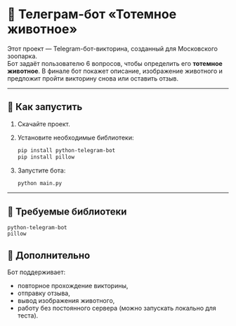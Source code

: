 # 🐾 Телеграм-бот «Тотемное животное»

Этот проект — Telegram-бот-викторина, созданный для Московского зоопарка.  
Бот задаёт пользователю 6 вопросов, чтобы определить его **тотемное животное**. В финале бот покажет описание, изображение животного и предложит пройти викторину снова или оставить отзыв.

---

## 🚀 Как запустить

1. Скачайте проект.

2. Установите необходимые библиотеки:
   ```bash
   pip install python-telegram-bot
   pip install pillow
   ```
4. Запустите бота:
   ```bash
   python main.py
   ```

---

## 📆 Требуемые библиотеки

```
python-telegram-bot
pillow
```


## 💬 Дополнительно

Бот поддерживает:
- повторное прохождение викторины,
- отправку отзыва,
- вывод изображения животного,
- работу без постоянного сервера (можно запускать локально для теста).
